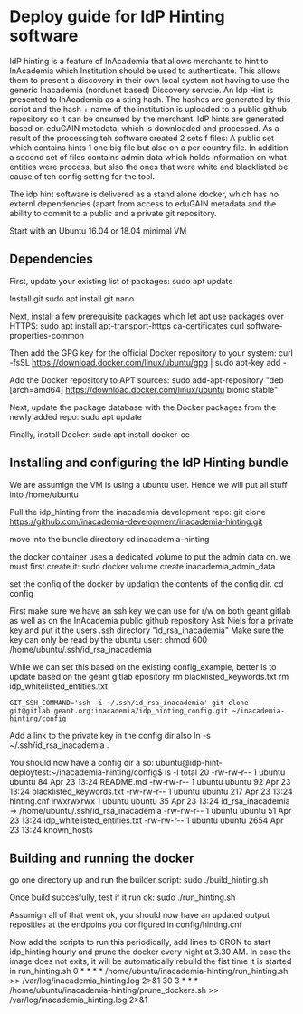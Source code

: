Deploy guide for IdP Hinting software
==============================================

IdP hinting is a feature of InAcademia that allows merchants to hint to InAcademia which Institution should be used to authenticate. This allows them to present a discovery in their own local system not having to use the generic Inacademia (nordunet based) Discovery servcie.
An Idp Hint is presented to InAcademia as a sting hash. The hashes are generated by this script and the hash + name of the institution is uploaded to a public github repository so it can be cnsumed by the merchant.
IdP hints are generated based on eduGAIN metadata, which is downloaded and processed. As a result of the processing teh software created 2 sets f files: A public set which contains hints 1 one big file but also on a per country file. In addition a second set of files contains admin data which holds information on what entities were process, but also the ones that were white and blacklisted be cause of teh config setting for the tool.

The idp hint software is delivered as a stand alone docker, which has no externl dependencies (apart from access to eduGAIN metadata and the ability to commit to a public and a private git repository.

Start with an Ubuntu 16.04 or 18.04 minimal VM

## Dependencies

First, update your existing list of packages:
    sudo apt update

Install git
    sudo apt install git nano

Next, install a few prerequisite packages which let apt use packages over HTTPS:
    sudo apt install apt-transport-https ca-certificates curl software-properties-common

Then add the GPG key for the official Docker repository to your system:
    curl -fsSL https://download.docker.com/linux/ubuntu/gpg | sudo apt-key add -

Add the Docker repository to APT sources:
    sudo add-apt-repository "deb [arch=amd64] https://download.docker.com/linux/ubuntu bionic stable"

Next, update the package database with the Docker packages from the newly added repo:
    sudo apt update

Finally, install Docker:
    sudo apt install docker-ce

## Installing and configuring the IdP Hinting bundle

We are assumign the VM is using a ubuntu user. Hence we will put all stuff into /home/ubuntu

Pull the idp_hinting from the inacademia development repo:
    git clone https://github.com/inacademia-development/inacademia-hinting.git

move into the bundle directory
    cd inacademia-hinting

the docker container uses a dedicated volume to put the admin data on. we must first create it:
    sudo docker volume create inacademia_admin_data

set the config of the docker by updatign the contents of the config dir.
    cd config

First make sure we have an ssh key we can use for r/w on both geant gitlab as well as on the InAcademia public github repository
Ask Niels for a private key and put it the users .ssh directory "id_rsa_inacademia"
Make sure the key can only be read by the ubuntu user:
    chmod 600 /home/ubuntu/.ssh/id_rsa_inacademia

While we can set this based on the existing config_example, better is to update based on the geant gitlab epository
    rm blacklisted_keywords.txt 
    rm idp_whitelisted_entities.txt 

    GIT_SSH_COMMAND='ssh -i ~/.ssh/id_rsa_inacademia' git clone git@gitlab.geant.org:inacademia/idp_hinting_config.git ~/inacademia-hinting/config

Add a link to the private key in the config dir also
    ln -s ~/.ssh/id_rsa_inacademia .

You should now have a config dir a so:
ubuntu@idp-hint-deploytest:~/inacademia-hinting/config$ ls -l
total 20
-rw-rw-r-- 1 ubuntu ubuntu   84 Apr 23 13:24 README.md
-rw-rw-r-- 1 ubuntu ubuntu   92 Apr 23 13:24 blacklisted_keywords.txt
-rw-rw-r-- 1 ubuntu ubuntu  217 Apr 23 13:24 hinting.cnf
lrwxrwxrwx 1 ubuntu ubuntu   35 Apr 23 13:24 id_rsa_inacademia -> /home/ubuntu/.ssh/id_rsa_inacademia
-rw-rw-r-- 1 ubuntu ubuntu   51 Apr 23 13:24 idp_whitelisted_entities.txt
-rw-rw-r-- 1 ubuntu ubuntu 2654 Apr 23 13:24 known_hosts

## Building and running the docker

go one directory up and run the builder script:
    sudo ./build_hinting.sh

Once build succesfully, test if it run ok:
    sudo ./run_hinting.sh

Assumign all of that went ok, you should now have an updated output reposities at the endpoins you configured in config/hinting.cnf

Now add the scripts to run this periodically, add lines to CRON to start idp_hinting hourly and prune the docker every night at 3.30 AM. In case the image does not exits, it will be automatically rebuild the fist time it is started in run_hinting.sh
0 * * * * /home/ubuntu/inacademia-hinting/run_hinting.sh  >> /var/log/inacademia_hinting.log 2>&1
30 3 * * * /home/ubuntu/inacademia-hinting/prune_dockers.sh  >> /var/log/inacademia_hinting.log 2>&1
